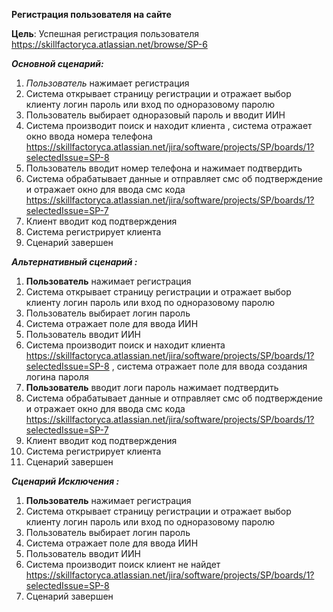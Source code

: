 ﻿**Регистрация  пользователя на сайте**

**Цель**: Успешная регистрация пользователя <https://skillfactoryca.atlassian.net/browse/SP-6> 

***Основной сценарий:***

1. *Пользователь* нажимает регистрация 
1. Система открывает страницу регистрации и отражает выбор клиенту логин пароль или вход по одноразовому паролю
1. Пользователь выбирает одноразовый пароль и вводит ИИН 
1. Система производит поиск и находит клиента , система отражает окно ввода номера телефона <https://skillfactoryca.atlassian.net/jira/software/projects/SP/boards/1?selectedIssue=SP-8> 
1. Пользователь вводит номер телефона и нажимает подтвердить 
1. Система обрабатывает данные и отправляет смс об подтверждение и отражает окно для ввода смс кода <https://skillfactoryca.atlassian.net/jira/software/projects/SP/boards/1?selectedIssue=SP-7> 
1. Клиент вводит код подтверждения 
1. Система регистрирует клиента 
1. Сценарий завершен 

***Альтернативный сценарий :***

1. **Пользователь** нажимает регистрация 
1. Система открывает страницу регистрации и отражает выбор клиенту логин пароль или вход по одноразовому паролю
1. Пользователь выбирает логин пароль
1. Система отражает поле для ввода ИИН 
1. Пользователь вводит ИИН 
1. Система производит поиск и находит клиента <https://skillfactoryca.atlassian.net/jira/software/projects/SP/boards/1?selectedIssue=SP-8> , система отражает поле для ввода создания логина пароля 
1. **Пользователь** вводит логи пароль нажимает подтвердить 
1. Система обрабатывает данные и отправляет смс об подтверждение и отражает окно для ввода смс кода <https://skillfactoryca.atlassian.net/jira/software/projects/SP/boards/1?selectedIssue=SP-7> 
1. Клиент вводит код подтверждения 
1. Система регистрирует клиента 
1. Сценарий завершен 

***Сценарий Исключения :***

1. **Пользователь** нажимает регистрация 
1. Система открывает страницу регистрации и отражает выбор клиенту логин пароль или вход по одноразовому паролю
1. Пользователь выбирает логин пароль
1. Система отражает поле для ввода ИИН 
1. Пользователь вводит ИИН 
1. Система производит поиск клиент не найдет <https://skillfactoryca.atlassian.net/jira/software/projects/SP/boards/1?selectedIssue=SP-8> 
1. Сценарий завершен 

